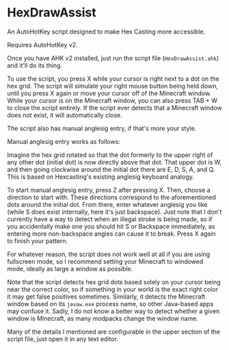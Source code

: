 # HexDrawAssist
An AutoHotKey script designed to make Hex Casting more accessible.

Requires AutoHotKey v2.

Once you have AHK v2 installed, just run the script file (`HexDrawAssist.ahk`) and it'll do its thing.

To use the script, you press X while your cursor is right next to a dot on the hex grid. The script will simulate your right mouse button being held down, until you press X again or move your cursor off of the Minecraft window. While your cursor is on the Minecraft window, you can also press TAB + W to close the script entirely. If the script ever detects that a Minecraft window does not exist, it will automatically close.

The script also has manual anglesig entry, if that's more your style.

Manual anglesig entry works as follows:

Imagine the hex grid rotated so that the dot formerly to the upper right of any other dot (initial dot) is now directly above that dot.
That upper dot is W, and then going clockwise around the initial dot there are E, D, S, A, and Q. This is based on Hexcasting's existing anglesig keyboard analogy.

To start manual anglesig entry, press Z after pressing X. Then, choose a direction to start with.
These directions correspond to the aforementioned dots around the initial dot.
From there, enter whatever anglesig you like (while S does exist internally, here it's just backspace). Just note that I don't currently have a way to detect when an illegal stroke is being made, so
    if you accidentally make one you should hit S or Backspace immediately, as entering more non-backspace angles can cause it to break.
Press X again to finish your pattern.

For whatever reason, the script does not work well at all if you are using fullscreen mode, so I recommend setting your Minecraft to windowed mode, ideally as large a window as possible.

Note that the script detects hex grid dots based solely on your cursor being near the correct color, so if something in your world is the exact right color it may get false positives sometimes. Similarly, it detects the Minecraft window based on its `javaw.exe` process name, so other Java-based apps may confuse it. Sadly, I do not know a better way to detect whether a given window is Minecraft, as many modpacks change the window name.

Many of the details I mentioned are configurable in the upper section of the script file, just open it in any text editor.
